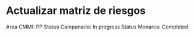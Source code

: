 # Actualizar matriz de riesgos

Area CMMI: PP
Status Campanario: In progress
Status Monarca: Completed